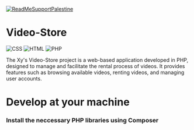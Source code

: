 [![ReadMeSupportPalestine](https://raw.githubusercontent.com/Safouene1/support-palestine-banner/master/banner-support.svg)](https://www.pcrf.net/information-you-should-know/how-to-help-palestine.html#:~:text=By%20purchasing%20goods%20and%20services,specialize%20in%20Middle%20Eastern%20products.)


# Video-Store

![CSS](https://img.shields.io/badge/CSS3-1572B6?style=for-the-badge&logo=css3&logoColor=white)
![HTML](https://img.shields.io/badge/HTML5-E34F26?style=for-the-badge&logo=html5&logoColor=white)
![PHP](https://img.shields.io/badge/PHP-777BB4?style=for-the-badge&logo=php&logoColor=white)

The Xy's Video-Store project is a web-based application developed in PHP, designed to manage and facilitate the rental process of videos. It provides features such as browsing available videos, renting videos, and managing user accounts.

# Develop at your machine

### Install the neccessary PHP libraries using Composer

